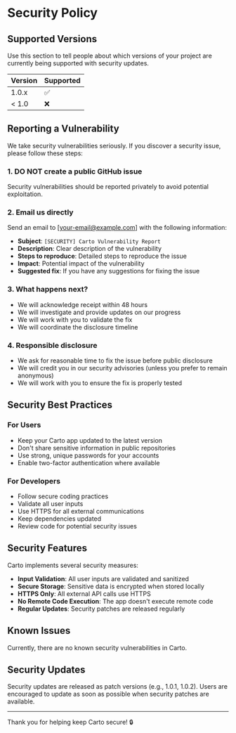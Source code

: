 # Security Policy

## Supported Versions

Use this section to tell people about which versions of your project are currently being supported with security updates.

| Version | Supported          |
| ------- | ------------------ |
| 1.0.x   | :white_check_mark: |
| < 1.0   | :x:                |

## Reporting a Vulnerability

We take security vulnerabilities seriously. If you discover a security issue, please follow these steps:

### 1. **DO NOT** create a public GitHub issue
Security vulnerabilities should be reported privately to avoid potential exploitation.

### 2. Email us directly
Send an email to [your-email@example.com] with the following information:

- **Subject**: `[SECURITY] Carto Vulnerability Report`
- **Description**: Clear description of the vulnerability
- **Steps to reproduce**: Detailed steps to reproduce the issue
- **Impact**: Potential impact of the vulnerability
- **Suggested fix**: If you have any suggestions for fixing the issue

### 3. What happens next?
- We will acknowledge receipt within 48 hours
- We will investigate and provide updates on our progress
- We will work with you to validate the fix
- We will coordinate the disclosure timeline

### 4. Responsible disclosure
- We ask for reasonable time to fix the issue before public disclosure
- We will credit you in our security advisories (unless you prefer to remain anonymous)
- We will work with you to ensure the fix is properly tested

## Security Best Practices

### For Users
- Keep your Carto app updated to the latest version
- Don't share sensitive information in public repositories
- Use strong, unique passwords for your accounts
- Enable two-factor authentication where available

### For Developers
- Follow secure coding practices
- Validate all user inputs
- Use HTTPS for all external communications
- Keep dependencies updated
- Review code for potential security issues

## Security Features

Carto implements several security measures:

- **Input Validation**: All user inputs are validated and sanitized
- **Secure Storage**: Sensitive data is encrypted when stored locally
- **HTTPS Only**: All external API calls use HTTPS
- **No Remote Code Execution**: The app doesn't execute remote code
- **Regular Updates**: Security patches are released regularly

## Known Issues

Currently, there are no known security vulnerabilities in Carto.

## Security Updates

Security updates are released as patch versions (e.g., 1.0.1, 1.0.2). Users are encouraged to update as soon as possible when security patches are available.

---

Thank you for helping keep Carto secure! 🔒 